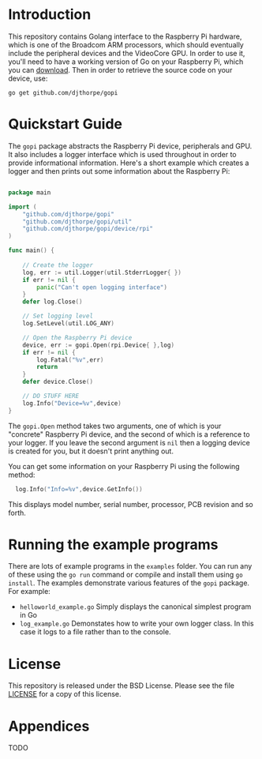 # Introduction

This repository contains Golang interface to the Raspberry Pi hardware, which
is one of the Broadcom ARM processors, which should eventually include
the peripheral devices and the VideoCore GPU. In order to use it, you'll need
to have a working version of Go on your Raspberry Pi, which you
can [download](https://golang.org/dl/). Then in order to retrieve the source 
code on your device, use:

```
go get github.com/djthorpe/gopi
```

# Quickstart Guide

The `gopi` package abstracts the Raspberry Pi device, peripherals and GPU. It
also includes a logger interface which is used throughout in order to provide
informational information. Here's a short example which creates a logger
and then prints out some information about the Raspberry Pi:

```go

package main

import (
	"github.com/djthorpe/gopi"
	"github.com/djthorpe/gopi/util"
	"github.com/djthorpe/gopi/device/rpi"
)

func main() {
	
	// Create the logger
	log, err := util.Logger(util.StderrLogger{ })
	if err != nil {
		panic("Can't open logging interface")
	}
	defer log.Close()

	// Set logging level
	log.SetLevel(util.LOG_ANY)

	// Open the Raspberry Pi device
	device, err := gopi.Open(rpi.Device{ },log)
	if err != nil {
		log.Fatal("%v",err)
		return
	}
	defer device.Close()

	// DO STUFF HERE
	log.Info("Device=%v",device)
}

```

The `gopi.Open` method takes two arguments, one of which is your "concrete"
Raspberry Pi device, and the second of which is a reference to your logger.
If you leave the second argument is `nil` then a logging device is created
for you, but it doesn't print anything out.

You can get some information on your Raspberry Pi using the following method:

```go
  log.Info("Info=%v",device.GetInfo())
```

This displays model number, serial number, processor, PCB revision and
so forth.

# Running the example programs

There are lots of example programs in the `examples` folder. You can run any
of these using the `go run` command or compile and install them using `go install`.
The examples demonstrate various features of the `gopi` package. For example:

  * `helloworld_example.go` Simply displays the canonical simplest program in Go
  * `log_example.go` Demonstates how to write your own logger class. In this case
      it logs to a file rather than to the console.

# License

This repository is released under the BSD License. Please see the file
[LICENSE](LICENSE.md) for a copy of this license.

# Appendices

TODO
